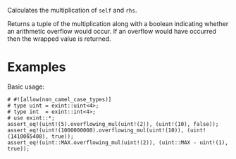 Calculates the multiplication of `self` and `rhs`.

Returns a tuple of the multiplication along with a boolean indicating whether an
arithmetic overflow would occur. If an overflow would have occurred then the
wrapped value is returned.

# Examples

Basic usage:

```
# #![allow(non_camel_case_types)]
# type uint = exint::uint<4>;
# type int  = exint::int<4>;
# use exint::*;
assert_eq!(uint!(5).overflowing_mul(uint!(2)), (uint!(10), false));
assert_eq!(uint!(1000000000).overflowing_mul(uint!(10)), (uint!(1410065408), true));
assert_eq!(uint::MAX.overflowing_mul(uint!(2)), (uint::MAX - uint!(1), true));
```
